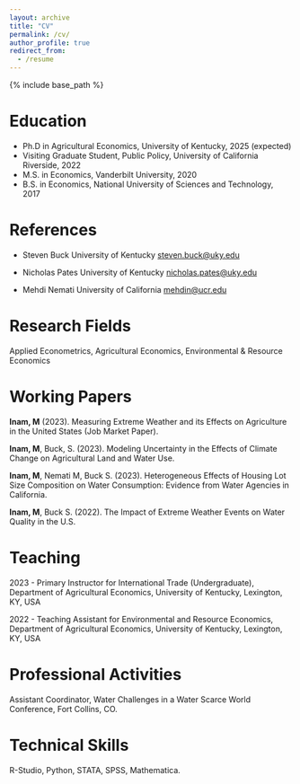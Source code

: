 ```yaml
---
layout: archive
title: "CV"
permalink: /cv/
author_profile: true
redirect_from:
  - /resume
---
```


{% include base_path %}

Education
======
* Ph.D in Agricultural Economics, University of Kentucky, 2025 (expected)
* Visiting Graduate Student, Public Policy, University of California Riverside, 2022
* M.S. in Economics, Vanderbilt University, 2020
* B.S. in Economics, National University of Sciences and Technology, 2017

References
======
* Steven Buck
  University of Kentucky
  steven.buck@uky.edu

* Nicholas Pates
  University of Kentucky
  nicholas.pates@uky.edu

* Mehdi Nemati
  University of California
  mehdin@ucr.edu
  

Research Fields
======
Applied Econometrics, Agricultural Economics, Environmental & Resource Economics

Working Papers
======
**Inam, M** (2023). Measuring Extreme Weather and its Effects on Agriculture in the United States (Job Market Paper).

**Inam, M**, Buck, S. (2023). Modeling Uncertainty in the Effects of Climate Change on Agricultural Land and Water Use.

**Inam, M**, Nemati M, Buck S. (2023). Heterogeneous Effects of Housing Lot Size Composition on Water Consumption: Evidence from Water Agencies in California.

**Inam, M**, Buck S. (2022). The Impact of Extreme Weather Events on Water Quality in the U.S.

Teaching
======
2023 - Primary Instructor for International Trade (Undergraduate), Department of Agricultural Economics, University of Kentucky, Lexington, KY, USA

2022 - Teaching Assistant for Environmental and Resource Economics, Department of Agricultural Economics, University of Kentucky, Lexington, KY, USA

Professional Activities
======
Assistant Coordinator, Water Challenges in a Water Scarce World Conference, Fort Collins, CO.
  
Technical Skills
======
R-Studio, Python, STATA, SPSS, Mathematica.

